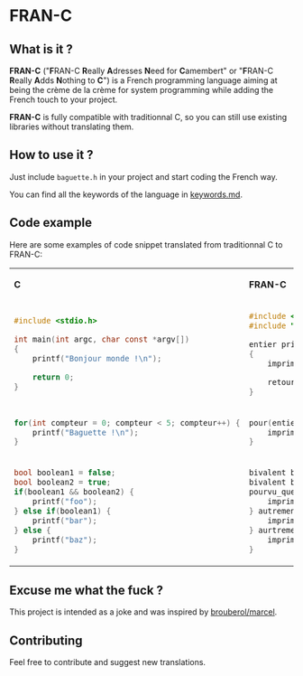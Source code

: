 # FRAN-C

## What is it ?

**FRAN-C** ("**F**RAN-C **R**eally **A**dresses **N**eed for **C**amembert" or "**F**RAN-C **R**eally **A**dds **N**othing to **C**") is a French programming language aiming at being the crème de la crème for system programming while adding the French touch to your project.

**FRAN-C** is fully compatible with traditionnal C, so you can still use existing libraries without translating them.

## How to use it ?

Just include `baguette.h` in your project and start coding the French way.

You can find all the keywords of the language in [keywords.md](keywords.md).

## Code example

Here are some examples of code snippet translated from traditionnal C to FRAN-C:

<table>
<tr>
<td>

**C** 

</td>
<td>

**FRAN-C**

</td>
</tr>
<tr>
<td>

```C
#include <stdio.h>

int main(int argc, char const *argv[])
{
    printf("Bonjour monde !\n");

    return 0;
}
```

</td>
<td>

```C
#include <stdio.h>
#include "baguette.h"

entier principale(entier argc, caractère immuable *argv[])
{
    imprimerf("Bonjour monde !\n");

    retourner 0;
}
```

</td>
</tr>
<tr></tr>
<tr>
<td>

```C
for(int compteur = 0; compteur < 5; compteur++) {
    printf("Baguette !\n");
}
```

</td>
<td>

```C
pour(entier compteur = 0; compteur < 5; compteur++) {
    imprimerf("Baguette !\n");
}
```

</td>
</tr>
<tr></tr>
<tr>
<td> 

```C
bool boolean1 = false;
bool boolean2 = true;
if(boolean1 && boolean2) {
    printf("foo");
} else if(boolean1) {
    printf("bar");
} else {
    printf("baz");
}
```

</td>
<td>

```C
bivalent boolean1 = inexact;
bivalent boolean2 = exact;
pourvu_que(boolean1 && boolean2) {
    imprimerf("foo");
} autrement pourvu_que(boolean1) {
    imprimerf("bar");
} aurtrement {
    imprimerf("baz");
}
```

</td>
</tr>
</table>

## Excuse me what the fuck ?

This project is intended as a joke and was inspired by [brouberol/marcel](https://github.com/brouberol/marcel).

## Contributing

Feel free to contribute and suggest new translations.
